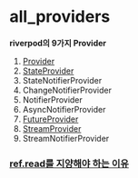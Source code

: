# all_providers

**riverpod의 9가지 Provider**
1. [Provider](/lib/providers/provider)
2. [StateProvider](/lib/providers/state_provider)
3. StateNotifierProvider
4. ChangeNotifierProvider
5. NotifierProvider
6. AsyncNotifierProvider
7. [FutureProvider](/lib/providers/future_provider)
8. [StreamProvider](/lib/providers/stream_provider)
9. StreamNotifierProvider


### [ref.read를 지양해야 하는 이유](https://github.com/rrousselGit/riverpod/issues/321)
